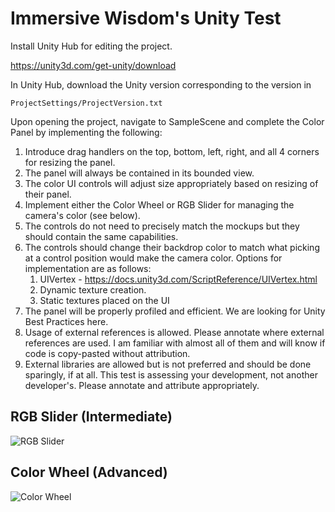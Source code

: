 # Immersive Wisdom's Unity Test

Install Unity Hub for editing the project.

https://unity3d.com/get-unity/download

In Unity Hub, download the Unity version corresponding to the version in

`ProjectSettings/ProjectVersion.txt`

Upon opening the project, navigate to SampleScene and complete the Color Panel by implementing the following:
1. Introduce drag handlers on the top, bottom, left, right, and all 4 corners for resizing the panel.
2. The panel will always be contained in its bounded view.
3. The color UI controls will adjust size appropriately based on resizing of their panel.
4. Implement either the Color Wheel or RGB Slider for managing the camera's color (see below).
5. The controls do not need to precisely match the mockups but they should contain the same capabilities.
6. The controls should change their backdrop color to match what picking at a control position would make the camera color. Options for implementation are as follows:
   1. UIVertex - https://docs.unity3d.com/ScriptReference/UIVertex.html
   2. Dynamic texture creation.
   3. Static textures placed on the UI
7. The panel will be properly profiled and efficient. We are looking for Unity Best Practices here.
8. Usage of external references is allowed. Please annotate where external references are used. I am familiar with almost all of them and will know if code is copy-pasted without attribution.
9. External libraries are allowed but is not preferred and should be done sparingly, if at all. This test is assessing your development, not another developer's. Please annotate and attribute appropriately.

## RGB Slider (Intermediate)
![RGB Slider](References/RGB-Slider.png)

## Color Wheel (Advanced)
![Color Wheel](References/Color-Wheel.png)
